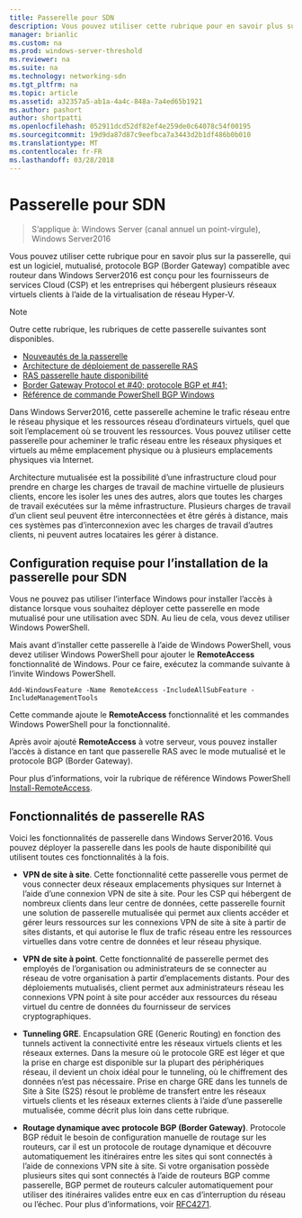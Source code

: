```yaml
---
title: Passerelle pour SDN
description: Vous pouvez utiliser cette rubrique pour en savoir plus sur cette passerelle, qui est basé sur un logiciel, mutualisée, routeur capable de protocole BGP (Border Gateway) dans Windows Server2016.
manager: brianlic
ms.custom: na
ms.prod: windows-server-threshold
ms.reviewer: na
ms.suite: na
ms.technology: networking-sdn
ms.tgt_pltfrm: na
ms.topic: article
ms.assetid: a32357a5-ab1a-4a4c-848a-7a4ed65b1921
ms.author: pashort
author: shortpatti
ms.openlocfilehash: 052911dcd52df82ef4e259de0c64078c54f00195
ms.sourcegitcommit: 19d9da87d87c9eefbca7a3443d2b1df486b0b010
ms.translationtype: MT
ms.contentlocale: fr-FR
ms.lasthandoff: 03/28/2018
---
```

# <a name="ras-gateway-for-sdn"></a>Passerelle pour SDN

>S’applique à: Windows Server (canal annuel un point-virgule), Windows Server2016

Vous pouvez utiliser cette rubrique pour en savoir plus sur la passerelle, qui est un logiciel, mutualisé, protocole BGP (Border Gateway) compatible avec routeur dans Windows Server2016 est conçu pour les fournisseurs de services Cloud (CSP) et les entreprises qui hébergent plusieurs réseaux virtuels clients à l’aide de la virtualisation de réseau Hyper-V.  
  
> [!NOTE]  
> Outre cette rubrique, les rubriques de cette passerelle suivantes sont disponibles.  
>   
> -   [Nouveautés de la passerelle](../../../sdn/technologies/network-function-virtualization/What-s-New-in-RAS-Gateway.md)  
> -   [Architecture de déploiement de passerelle RAS](../../../sdn/technologies/network-function-virtualization/RAS-Gateway-Deployment-Architecture.md)  
> -   [RAS passerelle haute disponibilité](../../../sdn/technologies/network-function-virtualization/RAS-Gateway-High-Availability.md)  
> -   [Border Gateway Protocol et #40; protocole BGP et #41;](../../../../remote/remote-access/bgp/Border-Gateway-Protocol-BGP.md)  
> -   [Référence de commande PowerShell BGP Windows](../../../../remote/remote-access/bgp/BGP-Windows-PowerShell-Command-Reference.md)  
  
Dans Windows Server2016, cette passerelle achemine le trafic réseau entre le réseau physique et les ressources réseau d’ordinateurs virtuels, quel que soit l’emplacement où se trouvent les ressources. Vous pouvez utiliser cette passerelle pour acheminer le trafic réseau entre les réseaux physiques et virtuels au même emplacement physique ou à plusieurs emplacements physiques via Internet.  
  
Architecture mutualisée est la possibilité d’une infrastructure cloud pour prendre en charge les charges de travail de machine virtuelle de plusieurs clients, encore les isoler les unes des autres, alors que toutes les charges de travail exécutées sur la même infrastructure. Plusieurs charges de travail d’un client seul peuvent être interconnectées et être gérés à distance, mais ces systèmes pas d’interconnexion avec les charges de travail d’autres clients, ni peuvent autres locataires les gérer à distance.  
  
## <a name="prerequisites-for-installing-ras-gateway-for-sdn"></a>Configuration requise pour l’installation de la passerelle pour SDN  
Vous ne pouvez pas utiliser l’interface Windows pour installer l’accès à distance lorsque vous souhaitez déployer cette passerelle en mode mutualisé pour une utilisation avec SDN. Au lieu de cela, vous devez utiliser Windows PowerShell.  
  
Mais avant d’installer cette passerelle à l’aide de Windows PowerShell, vous devez utiliser Windows PowerShell pour ajouter le **RemoteAccess** fonctionnalité de Windows. Pour ce faire, exécutez la commande suivante à l’invite Windows PowerShell.  
  
`Add-WindowsFeature -Name RemoteAccess -IncludeAllSubFeature -IncludeManagementTools`  
  
Cette commande ajoute le **RemoteAccess** fonctionnalité et les commandes Windows PowerShell pour la fonctionnalité.  
  
Après avoir ajouté **RemoteAccess** à votre serveur, vous pouvez installer l’accès à distance en tant que passerelle RAS avec le mode mutualisé et le protocole BGP (Border Gateway).  
  
Pour plus d’informations, voir la rubrique de référence Windows PowerShell [Install-RemoteAccess](https://technet.microsoft.com/library/hh918408.aspx).  
  
## <a name="ras-gateway-features"></a>Fonctionnalités de passerelle RAS  
Voici les fonctionnalités de passerelle dans Windows Server2016. Vous pouvez déployer la passerelle dans les pools de haute disponibilité qui utilisent toutes ces fonctionnalités à la fois.  
  
-   **VPN de site à site**. Cette fonctionnalité cette passerelle vous permet de vous connecter deux réseaux emplacements physiques sur Internet à l’aide d’une connexion VPN de site à site. Pour les CSP qui hébergent de nombreux clients dans leur centre de données, cette passerelle fournit une solution de passerelle mutualisée qui permet aux clients accéder et gérer leurs ressources sur les connexions VPN de site à site à partir de sites distants, et qui autorise le flux de trafic réseau entre les ressources virtuelles dans votre centre de données et leur réseau physique.  
  
-   **VPN de site à point**. Cette fonctionnalité de passerelle permet des employés de l’organisation ou administrateurs de se connecter au réseau de votre organisation à partir d’emplacements distants.  Pour des déploiements mutualisés, client permet aux administrateurs réseau les connexions VPN point à site pour accéder aux ressources du réseau virtuel du centre de données du fournisseur de services cryptographiques.  
  
-   **Tunneling GRE**. Encapsulation GRE (Generic Routing) en fonction des tunnels activent la connectivité entre les réseaux virtuels clients et les réseaux externes. Dans la mesure où le protocole GRE est léger et que la prise en charge est disponible sur la plupart des périphériques réseau, il devient un choix idéal pour le tunneling, où le chiffrement des données n’est pas nécessaire. Prise en charge GRE dans les tunnels de Site à Site (S2S) résout le problème de transfert entre les réseaux virtuels clients et les réseaux externes clients à l’aide d’une passerelle mutualisée, comme décrit plus loin dans cette rubrique.  
  
-   **Routage dynamique avec protocole BGP (Border Gateway)**. Protocole BGP réduit le besoin de configuration manuelle de routage sur les routeurs, car il est un protocole de routage dynamique et découvre automatiquement les itinéraires entre les sites qui sont connectés à l’aide de connexions VPN site à site. Si votre organisation possède plusieurs sites qui sont connectés à l’aide de routeurs BGP comme passerelle, BGP permet de routeurs calculer automatiquement pour utiliser des itinéraires valides entre eux en cas d’interruption du réseau ou l’échec. Pour plus d’informations, voir [RFC4271](https://tools.ietf.org/html/rfc4271).  
  

  


